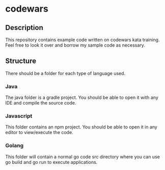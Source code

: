 # codewars

## Description
This repository contains example code written on codewars kata training. Feel free to look it over and borrow my sample code as necessary. 

## Structure
There should be a folder for each type of language used. 
### Java
The java folder is a gradle project. You should be able to open it with any IDE and compile the source code. 
### Javascript
This folder contains an npm project. You should be able to open it in any editor to view/execute the code.
### Golang
This folder will contain a normal go code src directory where you can use go build and go run to execute applications.